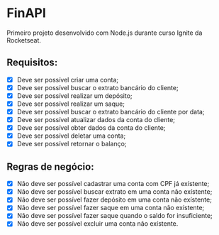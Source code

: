 # FinAPI

Primeiro projeto desenvolvido com Node.js durante curso Ignite da Rocketseat.

## Requisitos:

- [x] Deve ser possível criar uma conta;
- [x] Deve ser possível buscar o extrato bancário do cliente;
- [x] Deve ser possível realizar um depósito;
- [x] Deve ser possível realizar um saque;
- [x] Deve ser possível buscar o extrato bancário do cliente por data;
- [x] Deve ser possível atualizar dados da conta do cliente;
- [x] Deve ser possível obter dados da conta do cliente;
- [x] Deve ser possível deletar uma conta;
- [x] Deve ser possível retornar o balanço;

## Regras de negócio:

- [x] Não deve ser possível cadastrar uma conta com CPF já exístente;
- [x] Não deve ser possível buscar extrato em uma conta não exístente;
- [x] Não deve ser possível fazer depósito em uma conta não exístente;
- [x] Não deve ser possível fazer saque em uma conta não exístente;
- [x] Não deve ser possível fazer saque quando o saldo for insuficiente;
- [x] Não deve ser possível excluir uma conta não exístente.